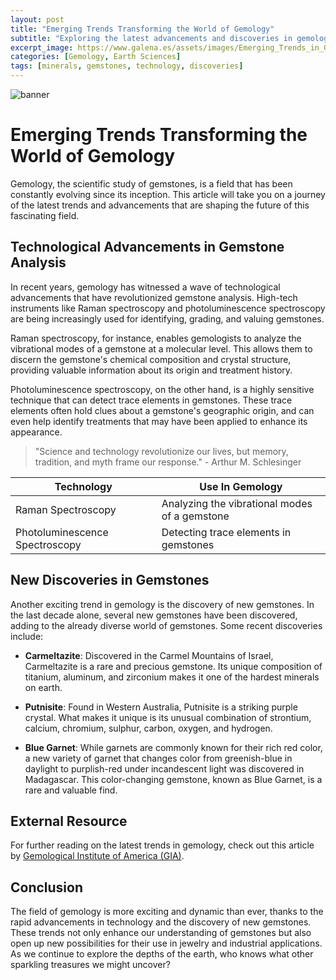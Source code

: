 ```yaml
---
layout: post
title: "Emerging Trends Transforming the World of Gemology"
subtitle: "Exploring the latest advancements and discoveries in gemology that are shaping the future of this fascinating field."
excerpt_image: https://www.galena.es/assets/images/Emerging_Trends_in_Gemology.png
categories: [Gemology, Earth Sciences]
tags: [minerals, gemstones, technology, discoveries]
---
```


![banner](https://www.galena.es/assets/images/Emerging_Trends_in_Gemology.png "An infographic showcasing emerging trends in gemology, featuring images of advanced gemstone analysis technology, recent gemstone discoveries, and visuals of various minerals. The design highlights the intersection of science and aesthetics in the study of gemstones, appealing to geology enthusiasts and educators.")

# Emerging Trends Transforming the World of Gemology

Gemology, the scientific study of gemstones, is a field that has been constantly evolving since its inception. This article will take you on a journey of the latest trends and advancements that are shaping the future of this fascinating field. 

## Technological Advancements in Gemstone Analysis

In recent years, gemology has witnessed a wave of technological advancements that have revolutionized gemstone analysis. High-tech instruments like Raman spectroscopy and photoluminescence spectroscopy are being increasingly used for identifying, grading, and valuing gemstones.

Raman spectroscopy, for instance, enables gemologists to analyze the vibrational modes of a gemstone at a molecular level. This allows them to discern the gemstone's chemical composition and crystal structure, providing valuable information about its origin and treatment history.

Photoluminescence spectroscopy, on the other hand, is a highly sensitive technique that can detect trace elements in gemstones. These trace elements often hold clues about a gemstone's geographic origin, and can even help identify treatments that may have been applied to enhance its appearance.

> "Science and technology revolutionize our lives, but memory, tradition, and myth frame our response." - Arthur M. Schlesinger

| Technology | Use In Gemology |
| --- | --- |
| Raman Spectroscopy | Analyzing the vibrational modes of a gemstone |
| Photoluminescence Spectroscopy | Detecting trace elements in gemstones |

## New Discoveries in Gemstones

Another exciting trend in gemology is the discovery of new gemstones. In the last decade alone, several new gemstones have been discovered, adding to the already diverse world of gemstones. Some recent discoveries include:

- **Carmeltazite**: Discovered in the Carmel Mountains of Israel, Carmeltazite is a rare and precious gemstone. Its unique composition of titanium, aluminum, and zirconium makes it one of the hardest minerals on earth.

- **Putnisite**: Found in Western Australia, Putnisite is a striking purple crystal. What makes it unique is its unusual combination of strontium, calcium, chromium, sulphur, carbon, oxygen, and hydrogen.

- **Blue Garnet**: While garnets are commonly known for their rich red color, a new variety of garnet that changes color from greenish-blue in daylight to purplish-red under incandescent light was discovered in Madagascar. This color-changing gemstone, known as Blue Garnet, is a rare and valuable find.

## External Resource

For further reading on the latest trends in gemology, check out this article by [Gemological Institute of America (GIA)](https://www.gia.edu/gia-news-research-tech-trends-gemology).

## Conclusion

The field of gemology is more exciting and dynamic than ever, thanks to the rapid advancements in technology and the discovery of new gemstones. These trends not only enhance our understanding of gemstones but also open up new possibilities for their use in jewelry and industrial applications. As we continue to explore the depths of the earth, who knows what other sparkling treasures we might uncover?